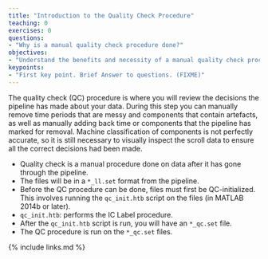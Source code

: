 ```yaml
---
title: "Introduction to the Quality Check Procedure"
teaching: 0
exercises: 0
questions:
- "Why is a manual quality check procedure done?"
objectives:
- "Understand the benefits and necessity of a manual quality check procedure."
keypoints:
- "First key point. Brief Answer to questions. (FIXME)"
---
```


The quality check (QC) procedure is where you will review the decisions the pipeline has made about your data. During this step you can manually remove time periods that are messy and components that contain artefacts, as well as manually adding back time or components that the pipeline has marked for removal. Machine classification of components is not perfectly accurate, so it is still necessary to visually inspect the scroll data to ensure all the correct decisions had been made.

- Quality check is a manual procedure done on data after it has gone through the pipeline.
- The files will be in a `*_ll.set` format from the pipeline.
- Before the QC procedure can be done, files must first be QC-initialized. This involves running the `qc_init.htb` script on the files (in MATLAB 2014b or later).
- `qc_init.htb`: performs the IC Label procedure.
- After the `qc_init.htb` script is run, you will have an `*_qc.set` file. 
- The QC procedure is run on the `*_qc.set` files.

{% include links.md %}

